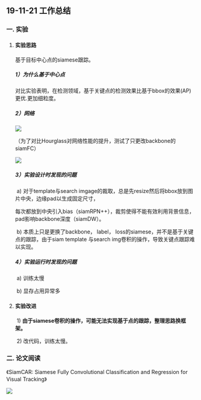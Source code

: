 ## 19-11-21 工作总结

### 一. 实验

1. #### 实验思路

   基于目标中心点的siamese跟踪。

   ##### 1）为什么基于中心点

   ​	对比实验表明，在检测领域，基于关键点的检测效果比基于bbox的效果(AP)更优.更加细粒度。

   ##### 2）网络

   ![](/home/lei/Desktop/实验网络.png)

   ​	（为了对比Hourglass对网络性能的提升，测试了只更改backbone的siamFC）

   ![](/home/lei/Desktop/loss.png)

   ##### 3）实验设计时发现的问题

   ​	a) 对于template与search imgage的裁取，总是先resize然后将bbox放到图片中央，边缘pad以生成固定尺寸，

   每次都放到中央引入bias（siamRPN++），裁剪使得不能有效利用背景信息，pad影响backbone深度（siamDW）。

   ​	b) 本质上只是更换了backbone， label， loss的siamese，并不是基于关键点的跟踪，由于siam template 与search img卷积的操作，导致关键点跟踪难以实现。

   ##### 4）实验运行时发现的问题

   ​	a) 训练太慢

   ​	b) 显存占用异常多

2. #### 实验改进

   ​	1) **由于siamese卷积的操作，可能无法实现基于点的跟踪，整理思路换框架。**

   ​	2) 改代码，训练太慢。



### 二. 论文阅读

《SiamCAR: Siamese Fully Convolutional Classification and Regression for Visual Tracking》

![](/home/lei/Desktop/siamCAR.png)